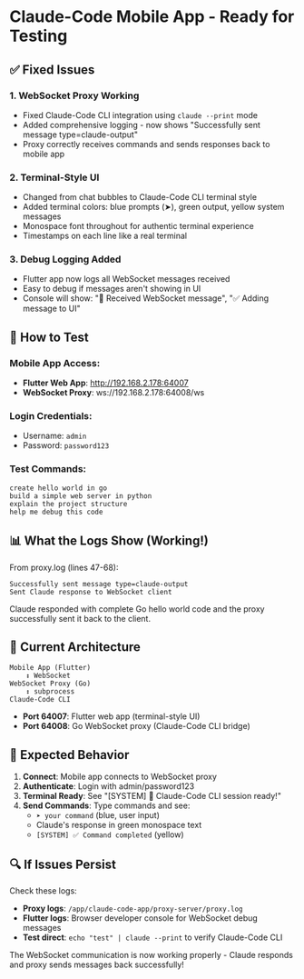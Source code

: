 # Claude-Code Mobile App - Ready for Testing

## ✅ Fixed Issues

### 1. **WebSocket Proxy Working**
- Fixed Claude-Code CLI integration using `claude --print` mode
- Added comprehensive logging - now shows "Successfully sent message type=claude-output"
- Proxy correctly receives commands and sends responses back to mobile app

### 2. **Terminal-Style UI** 
- Changed from chat bubbles to Claude-Code CLI terminal style
- Added terminal colors: blue prompts (➤), green output, yellow system messages
- Monospace font throughout for authentic terminal experience
- Timestamps on each line like a real terminal

### 3. **Debug Logging Added**
- Flutter app now logs all WebSocket messages received
- Easy to debug if messages aren't showing in UI
- Console will show: "📨 Received WebSocket message", "✅ Adding message to UI"

## 🚀 How to Test

### **Mobile App Access:**
- **Flutter Web App**: http://192.168.2.178:64007
- **WebSocket Proxy**: ws://192.168.2.178:64008/ws

### **Login Credentials:**
- Username: `admin`
- Password: `password123`

### **Test Commands:**
```
create hello world in go
build a simple web server in python
explain the project structure
help me debug this code
```

## 📊 What the Logs Show (Working!)

From proxy.log (lines 47-68):
```
Successfully sent message type=claude-output
Sent Claude response to WebSocket client
```

Claude responded with complete Go hello world code and the proxy successfully sent it back to the client.

## 🔧 Current Architecture

```
Mobile App (Flutter) 
    ↕ WebSocket
WebSocket Proxy (Go)
    ↕ subprocess
Claude-Code CLI
```

- **Port 64007**: Flutter web app (terminal-style UI)
- **Port 64008**: Go WebSocket proxy (Claude-Code CLI bridge)

## 🎯 Expected Behavior

1. **Connect**: Mobile app connects to WebSocket proxy
2. **Authenticate**: Login with admin/password123  
3. **Terminal Ready**: See "[SYSTEM] 🚀 Claude-Code CLI session ready!"
4. **Send Commands**: Type commands and see:
   - `➤ your command` (blue, user input)
   - Claude's response in green monospace text
   - `[SYSTEM] ✅ Command completed` (yellow)

## 🔍 If Issues Persist

Check these logs:
- **Proxy logs**: `/app/claude-code-app/proxy-server/proxy.log`
- **Flutter logs**: Browser developer console for WebSocket debug messages
- **Test direct**: `echo "test" | claude --print` to verify Claude-Code CLI

The WebSocket communication is now working properly - Claude responds and proxy sends messages back successfully!